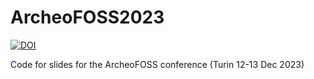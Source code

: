 # ArcheoFOSS2023

[![DOI](https://zenodo.org/badge/698617553.svg)](https://zenodo.org/doi/10.5281/zenodo.10370486)

Code for slides for the ArcheoFOSS conference (Turin 12-13 Dec 2023)
